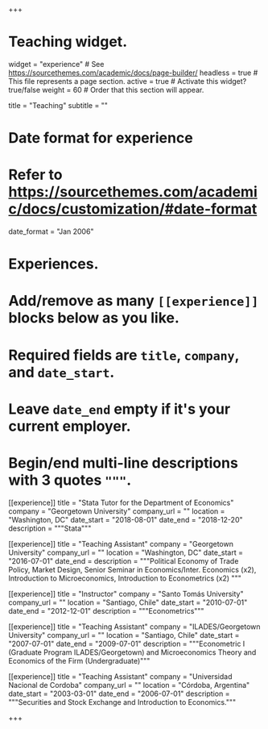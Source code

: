
+++
# Teaching widget.
widget = "experience"  # See https://sourcethemes.com/academic/docs/page-builder/
headless = true  # This file represents a page section.
active = true  # Activate this widget? true/false
weight = 60  # Order that this section will appear.

title = "Teaching"
subtitle = ""

# Date format for experience
#   Refer to https://sourcethemes.com/academic/docs/customization/#date-format
date_format = "Jan 2006"

# Experiences.
#   Add/remove as many `[[experience]]` blocks below as you like.
#   Required fields are `title`, `company`, and `date_start`.
#   Leave `date_end` empty if it's your current employer.
#   Begin/end multi-line descriptions with 3 quotes `"""`.
[[experience]]
 title = "Stata Tutor for the Department of Economics"
 company = "Georgetown University"
 company_url = ""
 location = "Washington, DC"
 date_start = "2018-08-01"
 date_end = "2018-12-20"
 description = """Stata"""

[[experience]]
 title = "Teaching Assistant"
 company = "Georgetown University"
 company_url = ""
 location = "Washington, DC"
 date_start = "2016-07-01"
 date_end = 
 description = """Political Economy of Trade Policy, Market Design, Senior Seminar in Economics/Inter. Economics (x2), Introduction to Microeconomics, Introduction to Econometrics (x2) """
 
[[experience]]
 title = "Instructor"
 company = "Santo Tomás University"
 company_url = ""
 location = "Santiago, Chile"
 date_start = "2010-07-01"
 date_end = "2012-12-01"
 description = """Econometrics"""  
 
[[experience]]
 title = "Teaching Assistant"
 company = "ILADES/Georgetown University"
 company_url = ""
 location = "Santiago, Chile"
 date_start = "2007-07-01"
 date_end = "2009-07-01"
 description = """Econometric I (Graduate Program ILADES/Georgetown) and Microeconomics Theory and Economics of the Firm (Undergraduate)"""
 
 [[experience]]
 title = "Teaching Assistant"
 company = "Universidad Nacional de Cordoba"
 company_url = ""
 location = "Córdoba, Argentina"
 date_start = "2003-03-01"
 date_end = "2006-07-01"
 description = """Securities and Stock Exchange and Introduction to Economics."""
 
+++
